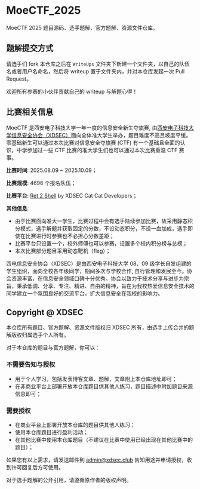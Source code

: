 # MoeCTF_2025

MoeCTF 2025 题目源码、选手题解、官方题解、资源文件仓库。

## 题解提交方式

请选手们 fork 本仓库之后在 `WriteUps` 文件夹下新建一个文件夹，以自己的队伍名或者用户名命名，然后将 writeup 置于文件夹内，并对本仓库发起一次 Pull Request。

欢迎所有参赛的小伙伴贡献自己的 writeup 与解题心得！

## 比赛相关信息

MoeCTF 是西安电子科技大学一年一度的信息安全新生夺旗赛, 由[西安电子科技大学信息安全协会（XDSEC）](https://xdsec.org/)面向全体准大学生举办，题目难度不高且坡度平缓。零基础新生可以通过本次比赛对信息安全夺旗赛 (CTF) 有一个基础且全面的认识，中学参加过一些 CTF 比赛的准大学生们也可以通过本次比赛重温 CTF 赛事。

**比赛时间**: 2025.08.09 ~ 2025.10.09；

**比赛规模**: 4696 个报名队伍；

**比赛平台**: [Ret 2 Shell](https://ctf.xidian.edu.cn/magic/about) by XDSEC Cat Cat Developers；

**其他信息**:

   - 由于比赛面向准大一学生，比赛过程中会有选手陆续参加比赛，故采用静态积分模式，选手解题并获取固定的分数，不设动态积分，不设一血加成，选手即使在比赛进行时参赛也不必担心分数差距；
   - 比赛平台只设置一个，校外师傅也可以参赛，设置多个校内积分榜与总榜；
   - 本次比赛部分题目采用动态靶机（flag）；

西电信息安全协会（XDSEC）是由西安电子科技大学 08、09 级学长自发组建的学生组织，面向全校各年级同学，期间多次与学校合作, 自行管理和发展至今。协会资源丰富，在信息安全领域口碑十分优秀。协会以致力于技术分享与进步为宗旨，秉承低调、分享、专注、精进、自由的精神，旨在为我校热爱信息安全技术的同学建立一个氛围良好的交流平台，扩大信息安全在我校的影响力。

## Copyright @ XDSEC

本仓库所有题目、官方题解、资源文件版权归 XDSEC 所有，由选手上传合并的题解版权归属选手个人所有。

对于本仓库的题目与官方题解，你可以：

### 不需要告知与授权

- 用于个人学习，包括发表博客文章、题解，文章附上本仓库地址即可；
- 在非商业平台上部署开放本仓库题目供其他人练习，题目描述中附加题目来源信息即可；

### 需要授权

- 在商业平台上部署开放本仓库的题目供其他人练习；
- 使用本仓库题目进行盈利活动；
- 在其他比赛中使用本仓库题目（不建议在比赛中使用已经出现在其他比赛中的题目）；

如果您有以上需求，请发送邮件到 [admin@xdsec.club](mailto:admin@xdsec.club) 告知用途并申请授权，收到许可回复后方可使用。

对于选手题解的公开引用，请遵循原作者的版权声明。
